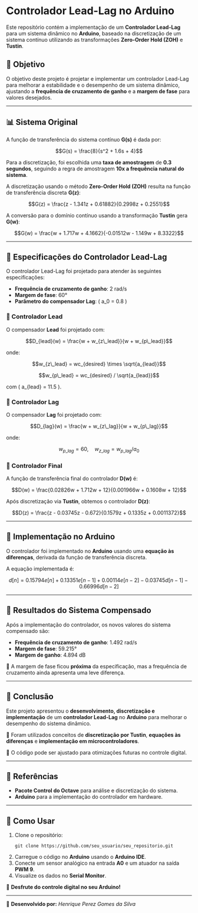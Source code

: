 # Controlador Lead-Lag no Arduino

Este repositório contém a implementação de um **Controlador Lead-Lag** para um sistema dinâmico no **Arduino**, baseado na discretização de um sistema contínuo utilizando as transformações **Zero-Order Hold (ZOH)** e **Tustin**.

## 📌 Objetivo
O objetivo deste projeto é projetar e implementar um controlador Lead-Lag para melhorar a estabilidade e o desempenho de um sistema dinâmico, ajustando a **frequência de cruzamento de ganho** e a **margem de fase** para valores desejados.

---

## 📊 Sistema Original

A função de transferência do sistema contínuo **G(s)** é dada por:

```math
G(s) = \frac{8}{s^2 + 1.6s + 4}
```

Para a discretização, foi escolhida uma **taxa de amostragem** de **0.3 segundos**, seguindo a regra de amostragem **10x a frequência natural do sistema**.

A discretização usando o método **Zero-Order Hold (ZOH)** resulta na função de transferência discreta **G(z)**:

```math
G(z) = \frac{z - 1.341z + 0.61882}{0.2998z + 0.2551}
```

A conversão para o domínio contínuo usando a transformação **Tustin** gera **G(w)**:

```math
G(w) = \frac{w + 1.717w + 4.1662}{-0.01512w - 1.149w + 8.3322}
```

---

## 🎯 Especificações do Controlador Lead-Lag

O controlador Lead-Lag foi projetado para atender às seguintes especificações:

- **Frequência de cruzamento de ganho**: 2 rad/s
- **Margem de fase**: 60°
- **Parâmetro do compensador Lag**: \( a_0 = 0.8 \)

### 🔹 Controlador Lead

O compensador **Lead** foi projetado com:

```math
D_{lead}(w) = \frac{w + w_{z\_lead}}{w + w_{p\_lead}}
```

onde:

```math
w_{z\_lead} = wc_{desired} \times \sqrt{a_{lead}}
```

```math
w_{p\_lead} = wc_{desired} / \sqrt{a_{lead}}
```

com \( a_{lead} = 11.5 \).

### 🔹 Controlador Lag

O compensador **Lag** foi projetado com:

```math
D_{lag}(w) = \frac{w + w_{z\_lag}}{w + w_{p\_lag}}
```

onde:

```math
w_{p\_lag} = 60, \quad w_{z\_lag} = w_{p\_lag} / a_0
```

### 🔹 Controlador Final

A função de transferência final do controlador **D(w)** é:

```math
D(w) = \frac{0.02826w + 1.712w + 12}{0.001966w + 0.1608w + 12}
```

Após discretização via **Tustin**, obtemos o controlador **D(z)**:

```math
D(z) = \frac{z - 0.03745z - 0.672}{0.1579z + 0.1335z + 0.0011372}
```

---

## 🔄 Implementação no Arduino

O controlador foi implementado no **Arduino** usando uma **equação às diferenças**, derivada da função de transferência discreta.

A equação implementada é:

```math
d[n] = 0.15794 e[n] + 0.13351 e[n-1] + 0.00114 e[n-2] - 0.03745 d[n-1] - 0.66996 d[n-2]
```

---

## 📌 Resultados do Sistema Compensado

Após a implementação do controlador, os novos valores do sistema compensado são:

- **Frequência de cruzamento de ganho**: 1.492 rad/s
- **Margem de fase**: 59.215°
- **Margem de ganho**: 4.894 dB

🔹 A margem de fase ficou **próxima** da especificação, mas a frequência de cruzamento ainda apresenta uma leve diferença.

---

## 📜 Conclusão

Este projeto apresentou o **desenvolvimento, discretização e implementação** de um **controlador Lead-Lag** no **Arduino** para melhorar o desempenho do sistema dinâmico.

🔹 Foram utilizados conceitos de **discretização por Tustin**, **equações às diferenças** e **implementação em microcontroladores**.

📌 O código pode ser ajustado para otimizações futuras no controle digital.

---

## 🔗 Referências

- **Pacote Control do Octave** para análise e discretização do sistema.
- **Arduino** para a implementação do controlador em hardware.

---

## 📎 Como Usar

1. Clone o repositório:
   ```
   git clone https://github.com/seu_usuario/seu_repositorio.git
   ```
2. Carregue o código no **Arduino** usando o **Arduino IDE**.
3. Conecte um sensor analógico na entrada **A0** e um atuador na saída **PWM 9**.
4. Visualize os dados no **Serial Monitor**.

🎯 **Desfrute do controle digital no seu Arduino!**

---

🚀 **Desenvolvido por:** *Henrique Perez Gomes da Silva*
